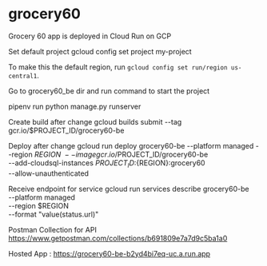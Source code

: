 # grocery60
Grocery 60 app is deployed in Cloud Run on GCP

Set default project
gcloud config set project my-project

To make this the default region, run `gcloud config set run/region us-central1`.

Go to grocery60_be dir and run command to start the project

pipenv run python manage.py runserver

Create build after change
gcloud builds submit --tag gcr.io/$PROJECT_ID/grocery60-be

Deploy after change 
gcloud run deploy grocery60-be --platform managed --region $REGION \
  --image gcr.io/$PROJECT_ID/grocery60-be \
  --add-cloudsql-instances ${PROJECT_ID}:${REGION}:grocery60 \
  --allow-unauthenticated

Receive endpoint for service
gcloud run services describe grocery60-be \
  --platform managed \
  --region $REGION  \
  --format "value(status.url)"

Postman Collection for API
https://www.getpostman.com/collections/b691809e7a7d9c5ba1a0

Hosted App : https://grocery60-be-b2yd4bi7eq-uc.a.run.app




